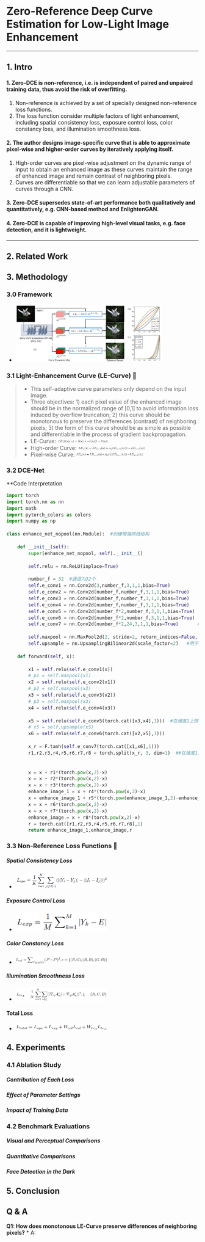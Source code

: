 # Zero-Reference Deep Curve Estimation for Low-Light Image Enhancement
* * *
## 1. Intro
#### 1. Zero-DCE is non-reference, i.e. is independent of paired and unpaired training data, thus avoid the risk of overfitting.
   1. Non-reference is achieved by a set of specially designed non-reference loss functions.
   2. The loss function consider multiple factors of light enhancement, including spatial consistency loss, exposure control loss, color constancy loss, and illumination smoothness loss.
#### 2. The author designs image-specific curve that is able to approximate pixel-wise and higher-order curves by iteratively applying itself.
   1. High-order curves are pixel-wise adjustment on the dynamic range of input to obtain an enhanced image as these curves maintain the range of enhanced image and remain contrast of neighboring pixels.
   2. Curves are differentiable so that we can learn adjustable parameters of curves through a CNN.
#### 3. Zero-DCE supersedes state-of-art performance both qualitatively and quantitatively, e.g. CNN-based method and EnlightenGAN.
#### 4. Zero-DCE is capable of improving high-level visual tasks, e.g. face detection, and it is lightweight.
* * * 
## 2. Related Work

## 3. Methodology
### 3.0 Framework
* <img src="https://raw.githubusercontent.com/TheLissandra1/Nest-of-Lisa/master/ImageLinks_LIME_Zero_DCE/DCENetFramework.png" width="80%">
### 3.1 Light-Enhancement Curve (LE-Curve) 💜
   > * This self-adaptive curve parameters only depend on the input image.
   > * Three objectives: 1) each pixel value of the enhanced image should be in the normalized range of [0,1] to avoid information loss induced by overflow truncation; 2) this curve should be monotonous to preserve the differences (contrast) of neighboring pixels; 3) the form of this curve should be as simple as possible and  differentiable in the process of gradient backpropagation.
   > * LE-Curve: 
   >   <img src='https://raw.githubusercontent.com/TheLissandra1/Nest-of-Lisa/master/ImageLinks_LIME_Zero_DCE/LECurve.png' width="30%">
   > * High-order Curve:
   >   <img src="https://raw.githubusercontent.com/TheLissandra1/Nest-of-Lisa/master/ImageLinks_LIME_Zero_DCE/High_Order_Curve.png" width="40%">
   > * Pixel-wise Curve:
   >   <img src="https://raw.githubusercontent.com/TheLissandra1/Nest-of-Lisa/master/ImageLinks_LIME_Zero_DCE/Pixel-wise_Curve.png" width="40%">
### 3.2 DCE-Net

**Code Interpretation
```python
import torch
import torch.nn as nn
import math
import pytorch_colors as colors
import numpy as np

class enhance_net_nopool(nn.Module):  #创建增强网络结构

	def __init__(self):
		super(enhance_net_nopool, self).__init__()

		self.relu = nn.ReLU(inplace=True) 

		number_f = 32  #通道为32个
		self.e_conv1 = nn.Conv2d(3,number_f,3,1,1,bias=True) 
		self.e_conv2 = nn.Conv2d(number_f,number_f,3,1,1,bias=True) 
		self.e_conv3 = nn.Conv2d(number_f,number_f,3,1,1,bias=True) 
		self.e_conv4 = nn.Conv2d(number_f,number_f,3,1,1,bias=True) 
		self.e_conv5 = nn.Conv2d(number_f*2,number_f,3,1,1,bias=True) 
		self.e_conv6 = nn.Conv2d(number_f*2,number_f,3,1,1,bias=True) 
		self.e_conv7 = nn.Conv2d(number_f*2,24,3,1,1,bias=True)       #创建7个卷积层

		self.maxpool = nn.MaxPool2d(2, stride=2, return_indices=False, ceil_mode=False)   #最大池化层
		self.upsample = nn.UpsamplingBilinear2d(scale_factor=2)   #用于2D数据的线性插值算法  
		
	def forward(self, x):   

		x1 = self.relu(self.e_conv1(x))
		# p1 = self.maxpool(x1)
		x2 = self.relu(self.e_conv2(x1))
		# p2 = self.maxpool(x2)
		x3 = self.relu(self.e_conv3(x2))
		# p3 = self.maxpool(x3)
		x4 = self.relu(self.e_conv4(x3))

		x5 = self.relu(self.e_conv5(torch.cat([x3,x4],1)))  #在维度1上拼接x3,x4
		# x5 = self.upsample(x5)
		x6 = self.relu(self.e_conv6(torch.cat([x2,x5],1)))

		x_r = F.tanh(self.e_conv7(torch.cat([x1,x6],1)))
		r1,r2,r3,r4,r5,r6,r7,r8 = torch.split(x_r, 3, dim=1)  ##在维度1上进行划分，每大块包含3个小块


		x = x + r1*(torch.pow(x,2)-x)
		x = x + r2*(torch.pow(x,2)-x)
		x = x + r3*(torch.pow(x,2)-x)
		enhance_image_1 = x + r4*(torch.pow(x,2)-x)		
		x = enhance_image_1 + r5*(torch.pow(enhance_image_1,2)-enhance_image_1)		
		x = x + r6*(torch.pow(x,2)-x)	
		x = x + r7*(torch.pow(x,2)-x)
		enhance_image = x + r8*(torch.pow(x,2)-x)
		r = torch.cat([r1,r2,r3,r4,r5,r6,r7,r8],1)
		return enhance_image_1,enhance_image,r
```

### 3.3 Non-Reference Loss Functions 💜 
##### Spatial Consistency Loss
* <img src = "https://raw.githubusercontent.com/TheLissandra1/Nest-of-Lisa/master/ImageLinks_LIME_Zero_DCE/Spatial_Consistency_Loss.png" width="50%">
##### Exposure Control Loss
* <img src = "https://raw.githubusercontent.com/TheLissandra1/Nest-of-Lisa/master/ImageLinks_LIME_Zero_DCE/Exposure_Control_Loss.png" width="50%">
##### Color Constancy Loss
* <img src = "https://raw.githubusercontent.com/TheLissandra1/Nest-of-Lisa/master/ImageLinks_LIME_Zero_DCE/Color_Constancy_Loss.png" width="50%">
##### Illumination Smoothness Loss
* <img src = "https://raw.githubusercontent.com/TheLissandra1/Nest-of-Lisa/master/ImageLinks_LIME_Zero_DCE/Illumination_Smoothness_Loss.png" width="50%">
#### Total Loss
* <img src = "https://raw.githubusercontent.com/TheLissandra1/Nest-of-Lisa/master/ImageLinks_LIME_Zero_DCE/Total_Loss.png" width="50%">

## 4. Experiments
### 4.1 Ablation Study
##### Contribution of Each Loss
##### Effect of Parameter Settings
##### Impact of Training Data

### 4.2 Benchmark Evaluations
##### Visual and Perceptual Comparisons
##### Quantitative Comparisons
##### Face Detection in the Dark

## 5. Conclusion


## Q & A 
**Q1: How does monotonous LE-Curve preserve differences of neighboring pixels?**
    * A:

